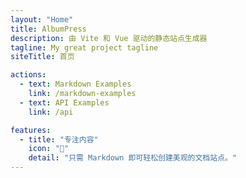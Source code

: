 ```yaml
---
layout: "Home"
title: AlbumPress
description: 由 Vite 和 Vue 驱动的静态站点生成器
tagline: My great project tagline
siteTitle: 首页

actions:
  - text: Markdown Examples
    link: /markdown-examples
  - text: API Examples
    link: /api

features:
  - title: "专注内容"
    icon: "🚀"
    detail: "只需 Markdown 即可轻松创建美观的文档站点。"
---
```


